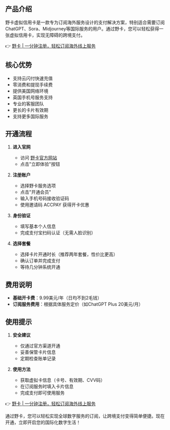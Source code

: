 ## 产品介绍

野卡虚拟信用卡是一款专为订阅海外服务设计的支付解决方案，特别适合需要订阅ChatGPT、Sora、Midjourney等国际服务的用户。通过野卡，您可以轻松获得一张虚拟信用卡，实现无障碍的跨境支付。

👉 [野卡 | 一分钟注册，轻松订阅海外线上服务](https://bit.ly/bewildcard)

## 核心优势

- 支持云闪付快速充值
- 零消费和提现手续费
- 提供美国网络环境
- 英国手机号服务支持
- 专业的客服团队
- 更长的卡片有效期
- 支持更多国际服务

## 开通流程

1. **进入官网**
   - 访问 [野卡官方网站](https://bit.ly/bewildcard)
   - 点击"立即体验"按钮

2. **注册账户**
   - 选择野卡服务选项
   - 点击"开通会员"
   - 输入手机号码接收验证码
   - 使用邀请码 ACCPAY 获得开卡优惠

3. **身份验证**
   - 填写基本个人信息
   - 完成支付宝扫码认证（无需人脸识别）

4. **选择套餐**
   - 选择卡片开通时长（推荐两年套餐，性价比更高）
   - 确认订单并完成支付
   - 等待几分钟系统开通

## 费用说明

- **基础开卡费**：9.99美元/年（日均不到2毛钱）
- **订阅服务费用**：根据具体服务定价（如ChatGPT Plus 20美元/月）

## 使用提示

1. **安全建议**
   - 仅通过官方渠道开通
   - 妥善保管卡片信息
   - 定期检查账单记录

2. **使用方法**
   - 获取虚拟卡信息（卡号、有效期、CVV码）
   - 在订阅服务时填入卡片信息
   - 完成支付即可使用服务

👉 [野卡 | 一分钟注册，轻松订阅海外线上服务](https://bit.ly/bewildcard)

通过野卡，您可以轻松实现全球数字服务的订阅，让跨境支付变得简单便捷。现在开通，立即开启您的国际化数字生活！